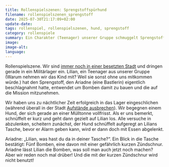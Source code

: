```yaml
---
title: Rollenspielszenen: Sprengstoffspürhund
filename: rollenspielszenen_sprengstoff
date: 2025-07-30T21:17:09+02:00
update-date:
tags: rollenspiel, rollenspielszenen, hund, sprengstoff
category: rollenspiele
summary: Ein Charakter (Teenager) unserer Gruppe schmuggelt Sprengstoff auf unsere Mission. Ein Spürhund wird darauf aufmerksam.
image:
image-alt:
language:
---
```


Rollenspielszene. Wir sind [immer noch in einer besetzten Stadt](/blogposts/rollenspielszenen_loecher) und dringen gerade in ein Militärlager ein. Lilian, ein Teenager aus unserer Gruppe (Warum nehmen wir das Kind mit? Weil sie sonst ohne uns mitkommen würde.) hat den Sprengstoff, den Ariadne (eine Bastlerin) eigentlich beschlagnahmt hatte, entwendet um Bomben damit zu bauen und die auf die Mission mitzunehmen.

Wir haben uns zu nächtlicher Zeit erfolgreich in das Lager eingeschlichen (während überall in der Stadt [Aufstände ausbrechen](/rollenspielszenen_stimmung_zu_positiv)). Wir begegnen einem Hund, der sich gerade an einer Mülltonne vollfrisst. Als er uns bemerkt, schnüffelt er kurz und geht dann gezielt auf Lilian los. Alle versuche in abzulenken, scheitern zunächst, der Hund schnüffelt aufgeregt an Lilians Tasche, bevor er Alarm geben kann, wird er dann doch mit Essen abgelenkt.

Ariadne: „Lilian, was hast du da in deiner Tasche?“. Ein Blick in die Tasche bestätigt: Fünf Bomben, eine davon mit einer gefährlich kurzen Zündschnur. Ariadne lässt Lilian die Bomben, was soll man auch jetzt noch machen? Aber wir reden noch mal drüber! Und die mit der kurzen Zündschnur wird nicht benutzt!
